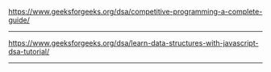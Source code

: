 https://www.geeksforgeeks.org/dsa/competitive-programming-a-complete-guide/

-------------------------------------------------------------

https://www.geeksforgeeks.org/dsa/learn-data-structures-with-javascript-dsa-tutorial/

-------------------------------------------------------------
